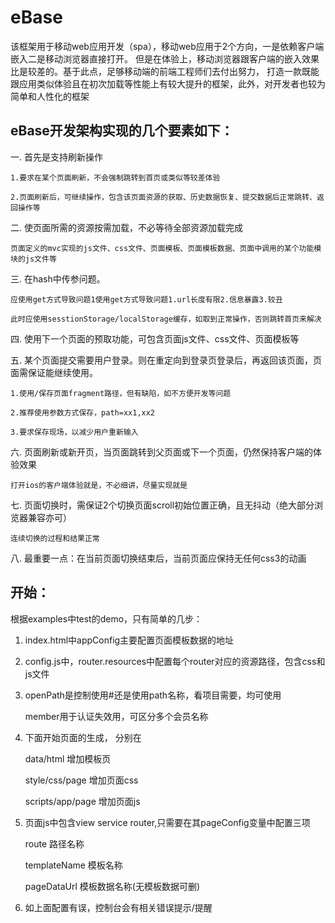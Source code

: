 # eBase
该框架用于移动web应用开发（spa），移动web应用于2个方向，一是依赖客户端嵌入二是移动浏览器直接打开。
但是在体验上，移动浏览器跟客户端的嵌入效果比是较差的。基于此点，足够移动端的前端工程师们去付出努力，
打造一款既能跟应用类似体验且在初次加载等性能上有较大提升的框架，此外，对开发者也较为简单和人性化的框架

eBase开发架构实现的几个要素如下：
--------------------------------------

一. 首先是支持刷新操作

	1.要求在某个页面刷新，不会强制跳转到首页或类似等较差体验
	
	2.页面刷新后，可继续操作，包含该页面资源的获取、历史数据恢复、提交数据后正常跳转、返回操作等
	
二. 使页面所需的资源按需加载，不必等待全部资源加载完成

	页面定义的mvc实现的js文件、css文件、页面模板、页面模板数据、页面中调用的某个功能模块的js文件等
	
三. 在hash中传参问题。

	应使用get方式导致问题1使用get方式导致问题1.url长度有限2.信息暴露3.较丑
	
    此时应使用sesstionStorage/localStorage缓存，如取到正常操作，否则跳转首页来解决
    
四. 使用下一个页面的预取功能，可包含页面js文件、css文件、页面模板等

五. 某个页面提交需要用户登录。则在重定向到登录页登录后，再返回该页面，页面需保证能继续使用。

	1.使用/保存页面fragment路径，但有缺陷，如不方便开发等问题
	
	2.推荐使用参数方式保存，path=xx1,xx2
	
	3.要求保存现场，以减少用户重新输入
	
六. 页面刷新或新开页，当页面跳转到父页面或下一个页面，仍然保持客户端的体验效果

	打开ios的客户端体验就是，不必细讲，尽量实现就是
	
七. 页面切换时，需保证2个切换页面scroll初始位置正确，且无抖动（绝大部分浏览器兼容亦可）

	连续切换的过程和结果正常
	
八. 最重要一点：在当前页面切换结束后，当前页面应保持无任何css3的动画


开始：
--------------------------------------

根据examples中test的demo，只有简单的几步：

1. index.html中appConfig主要配置页面模板数据的地址

2. config.js中，router.resources中配置每个router对应的资源路径，包含css和js文件

3. openPath是控制使用#还是使用path名称，看项目需要，均可使用

     member用于认证失效用，可区分多个会员名称
     
4. 下面开始页面的生成， 分别在

     data/html 增加模板页
     
     style/css/page 增加页面css
     
     scripts/app/page 增加页面js
     
5. 页面js中包含view service router,只需要在其pageConfig变量中配置三项

     route 路径名称
     
     templateName 模板名称
     
     pageDataUrl 模板数据名称(无模板数据可删)
     
6. 如上面配置有误，控制台会有相关错误提示/提醒




